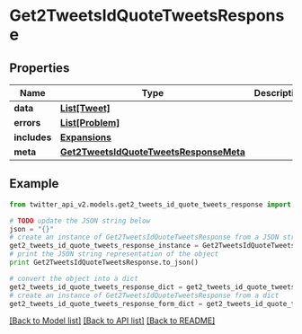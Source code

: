 # Get2TweetsIdQuoteTweetsResponse


## Properties
Name | Type | Description | Notes
------------ | ------------- | ------------- | -------------
**data** | [**List[Tweet]**](Tweet.md) |  | [optional] 
**errors** | [**List[Problem]**](Problem.md) |  | [optional] 
**includes** | [**Expansions**](Expansions.md) |  | [optional] 
**meta** | [**Get2TweetsIdQuoteTweetsResponseMeta**](Get2TweetsIdQuoteTweetsResponseMeta.md) |  | [optional] 

## Example

```python
from twitter_api_v2.models.get2_tweets_id_quote_tweets_response import Get2TweetsIdQuoteTweetsResponse

# TODO update the JSON string below
json = "{}"
# create an instance of Get2TweetsIdQuoteTweetsResponse from a JSON string
get2_tweets_id_quote_tweets_response_instance = Get2TweetsIdQuoteTweetsResponse.from_json(json)
# print the JSON string representation of the object
print Get2TweetsIdQuoteTweetsResponse.to_json()

# convert the object into a dict
get2_tweets_id_quote_tweets_response_dict = get2_tweets_id_quote_tweets_response_instance.to_dict()
# create an instance of Get2TweetsIdQuoteTweetsResponse from a dict
get2_tweets_id_quote_tweets_response_form_dict = get2_tweets_id_quote_tweets_response.from_dict(get2_tweets_id_quote_tweets_response_dict)
```
[[Back to Model list]](../README.md#documentation-for-models) [[Back to API list]](../README.md#documentation-for-api-endpoints) [[Back to README]](../README.md)


